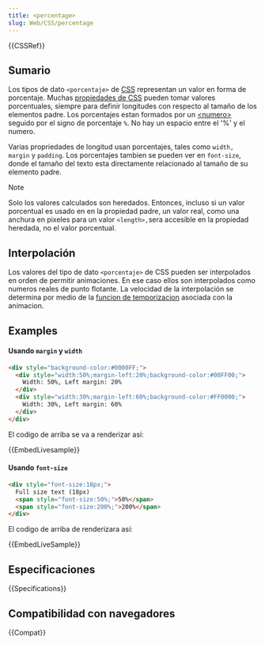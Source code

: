 ```yaml
---
title: <percentage>
slug: Web/CSS/percentage
---
```


{{CSSRef}}

## Sumario

Los tipos de dato `<porcentaje>` de [CSS](/en-US/CSS) representan un valor en forma de porcentaje. Muchas [propiedades de CSS](/en-US/CSS_Reference) pueden tomar valores porcentuales, siempre para definir longitudes con respecto al tamaño de los elementos padre. Los porcentajes estan formados por un [\<numero>](/es/docs/Web/CSS/number) seguido por el signo de porcentaje `%`. No hay un espacio entre el '%' y el numero.

Varias propriedades de longitud usan porcentajes, tales como `width, margin` y `padding`. Los porcentajes tambien se pueden ver en `font-size`, donde el tamaño del texto esta directamente relacionado al tamaño de su elemento padre.

> [!NOTE]
> Solo los valores calculados son heredados. Entonces, incluso si un valor porcentual es usado en en la propiedad padre, un valor real, como una anchura en pixeles para un valor `<length>,`sera accesible en la propiedad heredada, no el valor porcentual.

## Interpolación

Los valores del tipo de dato `<porcentaje>` de CSS pueden ser interpolados en orden de permitir animaciones. En ese caso ellos son interpolados como numeros reales de punto flotante. La velocidad de la interpolación se determina por medio de la [funcion de temporizacion](/en-US/CSS/timing-function) asociada con la animacion.

## Examples

#### Usando `margin` y `width`

```html
<div style="background-color:#0000FF;">
  <div style="width:50%;margin-left:20%;background-color:#00FF00;">
    Width: 50%, Left margin: 20%
  </div>
  <div style="width:30%;margin-left:60%;background-color:#FF0000;">
    Width: 30%, Left margin: 60%
  </div>
</div>
```

El codigo de arriba se va a renderizar así:

{{EmbedLivesample}}

#### Usando `font-size`

```html
<div style="font-size:18px;">
  Full size text (18px)
  <span style="font-size:50%;">50%</span>
  <span style="font-size:200%;">200%</span>
</div>
```

El codigo de arriba de renderizara así:

{{EmbedLiveSample}}

## Especificaciones

{{Specifications}}

## Compatibilidad con navegadores

{{Compat}}
